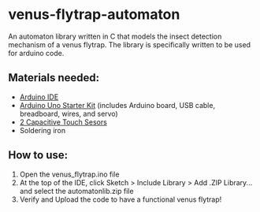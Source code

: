 # venus-flytrap-automaton
An automaton library written in C that models the insect detection mechanism of a venus flytrap. The library is specifically written to be used for arduino code.

## Materials needed:
<ul>
  <li> <a href="https://www.arduino.cc/en/software">Arduino IDE</a> </li>
  <li> <a href="https://vilros.com/collections/arduino-kits/products/arduino-ultimate-starter-kit">Arduino Uno Starter Kit</a> (includes Arduino board, USB cable, breadboard, wires, and servo) </li>
  <li> <a href="https://www.amazon.com/HiLetgo-TTP223B-Capacitive-Digital-Raspberry/dp/B00HFQEFWQ/ref=asc_df_B00HFQEFWQ/?tag=hyprod-20&linkCode=df0&hvadid=242008278630&hvpos=&hvnetw=g&hvrand=9901103795970118948&hvpone=&hvptwo=&hvqmt=&hvdev=c&hvdvcmdl=&hvlocint=&hvlocphy=9004448&hvtargid=pla-405218536202&psc=1">2 Capacitive Touch Sesors</a></li>
  <li> Soldering iron </li>
</ul>

## How to use:
<ol>
  <li> Open the venus_flytrap.ino file </li>
  <li> At the top of the IDE, click Sketch > Include Library > Add .ZIP Library... and select the automatonlib.zip file </li>
  <li> Verify and Upload the code to have a functional venus flytrap! </li>
</ol>
